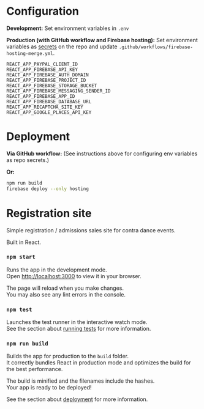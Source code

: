 # Configuration

**Development:**
Set environment variables in `.env`

**Production (with GitHub workflow and Firebase hosting):**
Set environment variables as [secrets](https://github.com/mgoren/registration/settings/secrets/actions) on the repo and update `.github/workflows/firebase-hosting-merge.yml`.

```
REACT_APP_PAYPAL_CLIENT_ID
REACT_APP_FIREBASE_API_KEY
REACT_APP_FIREBASE_AUTH_DOMAIN
REACT_APP_FIREBASE_PROJECT_ID
REACT_APP_FIREBASE_STORAGE_BUCKET
REACT_APP_FIREBASE_MESSAGING_SENDER_ID
REACT_APP_FIREBASE_APP_ID
REACT_APP_FIREBASE_DATABASE_URL
REACT_APP_RECAPTCHA_SITE_KEY
REACT_APP_GOOGLE_PLACES_API_KEY
```

# Deployment

**Via GitHub workflow:**
(See instructions above for configuring env variables as repo secrets.)

**Or:**

```sh
npm run build
firebase deploy --only hosting
```

# Registration site

Simple registration / admissions sales site for contra dance events.

Built in React.

### `npm start`

Runs the app in the development mode.\
Open [http://localhost:3000](http://localhost:3000) to view it in your browser.

The page will reload when you make changes.\
You may also see any lint errors in the console.

### `npm test`

Launches the test runner in the interactive watch mode.\
See the section about [running tests](https://facebook.github.io/create-react-app/docs/running-tests) for more information.

### `npm run build`

Builds the app for production to the `build` folder.\
It correctly bundles React in production mode and optimizes the build for the best performance.

The build is minified and the filenames include the hashes.\
Your app is ready to be deployed!

See the section about [deployment](https://facebook.github.io/create-react-app/docs/deployment) for more information.
